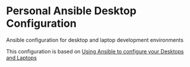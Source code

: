 # Personal Ansible Desktop Configuration
Ansible configuration for desktop and laptop development environments

This configuration is based on [Using Ansible to configure your Desktops and Laptops](https://wiki.learnlinux.tv/index.php/Using_Ansible_to_configure_your_Desktops_and_Laptops)


